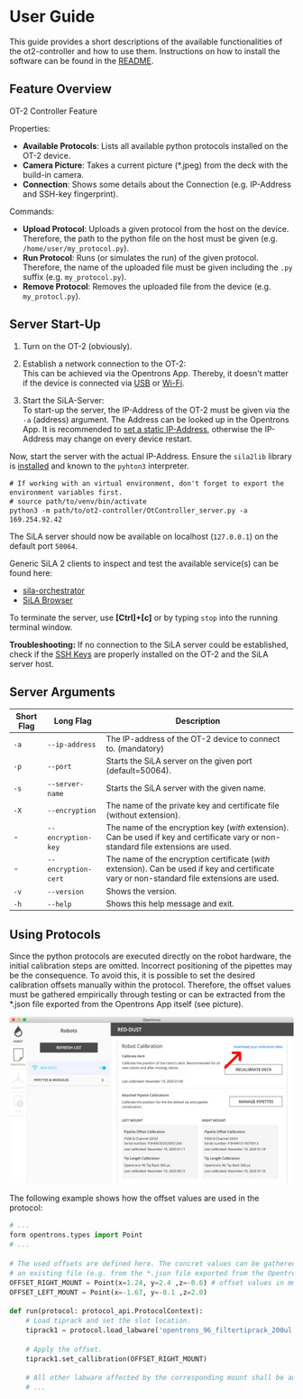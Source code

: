 # User Guide

This guide provides a short descriptions of the available functionalities of the ot2-controller and how to use them. Instructions on how to install the software can be found in the [README](../README.md).


## Feature Overview

OT-2 Controller Feature  

Properties:
- **Available Protocols**: Lists all available python protocols installed on the OT-2 device.
- **Camera Picture**: Takes a current picture (*.jpeg) from the deck with the build-in camera.
- **Connection**: Shows some details about the Connection (e.g. IP-Address and  SSH-key fingerprint).
  
Commands:
- **Upload Protocol**: Uploads a given protocol from the host on the device. Therefore, the path to the python file on the host must be given (e.g. `/home/user/my_protocol.py`).
- **Run Protocol**: Runs (or simulates the run) of the given protocol. Therefore, the name of the uploaded file must be given including the `.py` suffix (e.g. `my_protocol.py`).
- **Remove Protocol**: Removes the uploaded file from the device (e.g. `my_protocl.py`).


## Server Start-Up

1. Turn on the OT-2 (obviously).  

2. Establish a network connection to the OT-2:  
This can be achieved via the Opentrons App. Thereby, it doesn't matter if the device is connected via [USB](https://support.opentrons.com/en/articles/2687586-get-started-connect-to-your-ot-2-over-usb) or [Wi-Fi](https://support.opentrons.com/en/articles/2687573-get-started-connect-to-your-ot-2-over-wi-fi-optional).

3. Start the SiLA-Server:  
To start-up the server, the IP-Address of the OT-2 must be given via the `-a` (address) argument. The Address can be looked up in the Opentrons App. It is recommended to [set a static IP-Address](https://support.opentrons.com/en/articles/2934336-manually-adding-a-robot-s-ip-address), otherwise the IP-Address may change on every device restart. 

Now, start the server with the actual IP-Address. Ensure the `sila2lib` library is [installed](https://gitlab.com/SiLA2/sila_python/-/tree/feature/silacodegenerator-0.3#installation) and known to the `pyhton3` interpreter.
```
# If working with an virtual environment, don't forget to export the environment variables first.
# source path/to/venv/bin/activate
python3 -m path/to/ot2-controller/OtController_server.py -a 169.254.92.42
```

The SiLA server should now be available on localhost (`127.0.0.1`) on the default port `50064`.

Generic SiLA 2 clients to inspect and test the available service(s) can be found here:
* [sila-orchestrator](https://github.com/FlorianBauer/sila-orchestrator)
* [SiLA Browser](https://unitelabs.ch/technology/plug-and-play/sila-browser/)

To terminate the server, use **[Ctrl]+[c]** or by typing `stop` into the running terminal window.

**Troubleshooting:**
If no connection to the SiLA server could be established, check if the [SSH Keys](https://support.opentrons.com/en/articles/3203681-setting-up-ssh-access-to-your-ot-2) are properly installed on the OT-2 and the SiLA server host.


## Server Arguments

| Short Flag | Long Flag  | Description             |
|------------|------------|-------------------------|
| `-a` | `--ip-address`   | The IP-address of the OT-2 device to connect to. (mandatory) |
| `-p` | `--port`         | Starts the SiLA server on the given port (default=50064). |
| `-s` | `--server-name`  | Starts the SiLA server with the given name. |
| `-X` | `--encryption`   | The name of the private key and certificate file (without extension). |
| - | `--encryption-key`  | The name of the encryption key (*with* extension). Can be used if key and certificate vary or non-standard file extensions are used. |
| - | `--encryption-cert` | The name of the encryption certificate (*with* extension). Can be used if key and certificate vary or non-standard file extensions are used. |
| `-v` | `--version`      | Shows the version. |
| `-h` | `--help`         | Shows this help message and exit. |


## Using Protocols

Since the python protocols are executed directly on the robot hardware, the initial calibration 
steps are omitted. Incorrect positioning of the pipettes may be the consequence. To avoid this, it is possible to set the
desired calibration offsets manually within the protocol. Therefore, the offset values must be gathered empirically through testing or can be
extracted from the *.json file exported from the Opentrons App itself (see picture).

![Export OT-2 calibration data](pics/ExportCalibration.png)

The following example shows how the offset values are used in the protocol:

```python
# ...
form opentrons.types import Point
# ...

# The used offsets are defined here. The concret values can be gathered manually or copied from
# an existing file (e.g. from the *.json file exported from the Opentrons App).
OFFSET_RIGHT_MOUNT = Point(x=1.24, y=2.4 ,z=-0.6) # offset values in mm
OFFSET_LEFT_MOUNT = Point(x=-1.67, y=-0.1 ,z=2.0)

def run(protocol: protocol_api.ProtocolContext):
    # Load tiprack and set the slot location.
    tiprack1 = protocol.load_labware('opentrons_96_filtertiprack_200ul', 1)

    # Apply the offset.
    tiprack1.set_callibration(OFFSET_RIGHT_MOUNT)  

    # All other labware affected by the corresponding mount shall be adjusted with `set_callibration` as well.
    # ...
```



